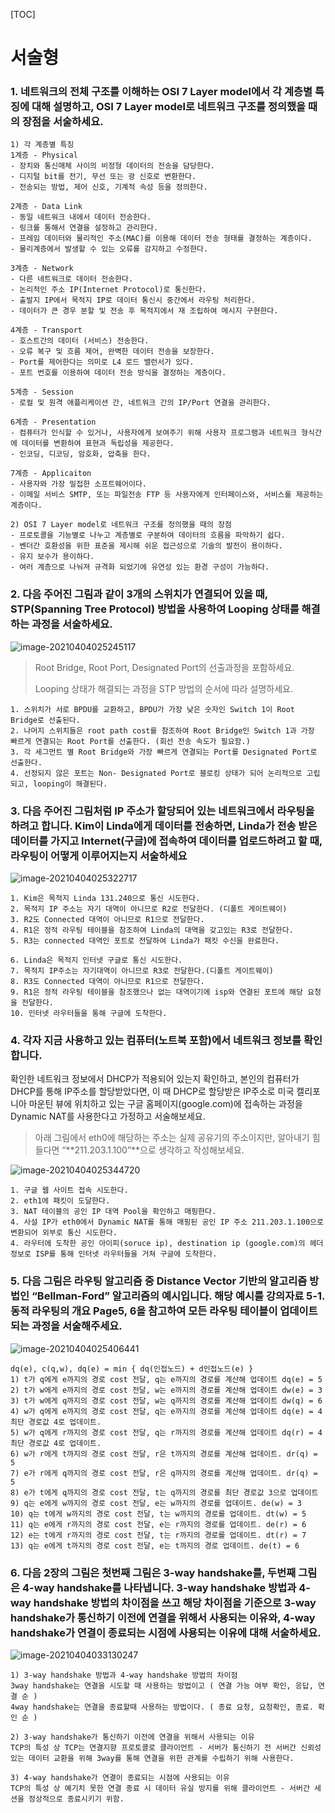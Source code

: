 [TOC]

# 서술형

### 1. 네트워크의 전체 구조를 이해하는 OSI 7 Layer model에서 각 계층별 특징에 대해 설명하고, OSI 7 Layer model로 네트워크 구조를 정의했을 때의 장점을 서술하세요.

```
1) 각 계층별 특징
1계층 - Physical
- 장치와 통신매체 사이의 비정형 데이터의 전송을 담당한다.
- 디지털 bit를 전기, 무선 또는 광 신호로 변환한다.
- 전송되는 방법, 제어 신호, 기계적 속성 등을 정의한다.

2계층 - Data Link
- 동일 네트워크 내에서 데이터 전송한다.
- 링크를 통해서 연결을 설정하고 관리한다. 
- 프레임 데이터와 물리적인 주소(MAC)를 이용해 데이터 전송 형태를 결정하는 계층이다.
- 물리계층에서 발생할 수 있는 오류를 감지하고 수정한다.

3계층 - Network
- 다른 네트워크로 데이터 전송한다. 
- 논리적인 주소 IP(Internet Protocol)로 통신한다.
- 출발지 IP에서 목적지 IP로 데이터 통신시 중간에서 라우팅 처리한다.
- 데이터가 큰 경우 분할 및 전송 후 목적지에서 재 조립하여 메시지 구현한다.

4계층 - Transport
- 호스트간의 데이터 (서비스) 전송한다.
- 오류 복구 및 흐름 제어, 완벽한 데이터 전송을 보장한다.
- Port를 제어한다는 의미로 L4 로드 밸런서가 있다.
- 포트 번호를 이용하여 데이터 전송 방식을 결정하는 계층이다.

5계층 - Session
- 로컬 및 원격 애플리케이션 간, 네트워크 간의 IP/Port 연결을 관리한다.

6계층 - Presentation
- 컴퓨터가 인식할 수 있거나, 사용자에게 보여주기 위해 사용자 프로그램과 네트워크 형식간에 데이터를 변환하여 표현과 독립성을 제공한다.
- 인코딩, 디코딩, 암호화, 압축을 한다.

7계층 - Applicaiton
- 사용자와 가장 밀접한 소프트웨어이다.
- 이메일 서비스 SMTP, 또는 파일전송 FTP 등 사용자에게 인터페이스와, 서비스를 제공하는 계층이다.

2) OSI 7 Layer model로 네트워크 구조를 정의했을 때의 장점
- 프로토콜을 기능별로 나누고 계층별로 구분하여 데이터의 흐름을 파악하기 쉽다.
- 벤더간 호환성을 위한 표준을 제시해 쉬운 접근성으로 기술의 발전이 용이하다.
- 유지 보수가 용이하다.
- 여러 계층으로 나눠져 규격화 되었기에 유연성 있는 환경 구성이 가능하다.
```





### 2. 다음 주어진 그림과 같이 3개의 스위치가 연결되어 있을 때, STP(Spanning Tree Protocol) 방법을 사용하여 Looping 상태를 해결하는 과정을 서술하세요.

![image-20210404025245117](assets/image-20210404025245117.png)

> Root Bridge, Root Port, Designated Port의 선출과정을 포함하세요.
>
> Looping 상태가 해결되는 과정을 STP 방법의 순서에 따라 설명하세요.

```
1. 스위치가 서로 BPDU를 교환하고, BPDU가 가장 낮은 숫자인 Switch 1이 Root Bridge로 선출된다.
2. 나머지 스위치들은 root path cost를 참조하여 Root Bridge인 Switch 1과 가장 빠르게 연결되는 Root Port를 선출한다. (회선 전송 속도가 필요함.)
3. 각 세그먼트 별 Root Bridge와 가장 빠르게 연결되는 Port를 Designated Port로 선출한다.
4. 선정되지 않은 포트는 Non- Designated Port로 블로킹 상태가 되어 논리적으로 고립되고, looping이 해결된다.
```



### 3. 다음 주어진 그림처럼 IP 주소가 할당되어 있는 네트워크에서 라우팅을 하려고 합니다. Kim이 Linda에게 데이터를 전송하면, Linda가 전송 받은 데이터를 가지고 Internet(구글)에 접속하여 데이터를 업로드하려고 할 때, 라우팅이 어떻게 이루어지는지 서술하세요

![image-20210404025322717](assets/image-20210404025322717.png)

```
1. Kim은 목적지 Linda 131.240으로 통신 시도한다.
2. 목적지 IP 주소는 자기 대역이 아니므로 R2로 전달한다. (디폴트 게이트웨이)
3. R2도 Connected 대역이 아니므로 R1으로 전달한다.
4. R1은 정적 라우팅 테이블을 참조하여 Linda의 대역을 갖고있는 R3로 전달한다.
5. R3는 connected 대역인 포트로 전달하여 Linda가 패킷 수신을 완료한다.

6. Linda은 목적지 인터넷 구글로 통신 시도한다.
7. 목적지 IP주소는 자기대역이 아니므로 R3로 전달한다.(디폴트 게이트웨이)
8. R3도 Connected 대역이 아니므로 R1으로 전달한다.
9. R1은 정적 라우팅 테이블을 참조했으나 없는 대역이기에 isp와 연결된 포트에 해당 요청을 전달한다.
10. 인터넷 라우터들을 통해 구글에 도착한다.
```



### 4. 각자 지금 사용하고 있는 컴퓨터(노트북 포함)에서 네트워크 정보를 확인합니다.
확인한 네트워크 정보에서 DHCP가 적용되어 있는지 확인하고, 본인의 컴퓨터가 DHCP를 통해 IP주소를 할당받았다면, 이 때 DHCP로 할당받은 IP주소로 미국 캘리포니아 마운틴 뷰에 위치하고 있는 구글 홈페이지(google.com)에 접속하는 과정을 Dynamic NAT를 사용한다고 가정하고 서술해보세요.

> 아래 그림에서 eth0에 해당하는 주소는 실제 공유기의 주소이지만, 알아내기 힘들다면 “**211.203.1.100”**으로 생각하고 작성해보세요.

![image-20210404025344720](assets/image-20210404025344720.png)

```
1. 구글 웹 사이트 접속 시도한다.
2. eth1에 패킷이 도달한다. 
3. NAT 테이블의 공인 IP 대역 Pool을 확인하고 매핑한다.
4. 사설 IP가 eth0에서 Dynamic NAT를 통해 매핑된 공인 IP 주소 211.203.1.100으로 변환되어 외부로 통신 시도한다.
4. 라우터에 도착한 공인 아이피(soruce ip), destination ip (google.com)의 헤더 정보로 ISP를 통해 인터넷 라우터들을 거쳐 구글에 도착한다.
```



### 5. 다음 그림은 라우팅 알고리즘 중 Distance Vector 기반의 알고리즘 방법인 “Bellman-Ford” 알고리즘의 예시입니다. 해당 예시를 강의자료 5-1. 동적 라우팅의 개요 Page5, 6을 참고하여 모든 라우팅 테이블이 업데이트 되는 과정을 서술해주세요.

![image-20210404025406441](assets/image-20210404025406441.png)

```
dq(e), c(q,w), dq(e) = min { dq(인접노드) + d인접노드(e) }
1) t가 q에게 e까지의 경로 cost 전달, q는 e까지의 경로를 계산해 업데이트 dq(e) = 5 
2) t가 w에게 e까지의 경로 cost 전달, w는 e까지의 경로를 계산해 업데이트 dw(e) = 3
3) t가 w에게 q까지의 경로 cost 전달, w는 q까지의 경로를 계산해 업데이트 dw(q) = 6
4) w가 q에게 e까지의 경로 cost 전달, q는 e까지의 경로를 계산해 업데이트 dq(e) = 4 최단 경로값 4로 업데이트.
5) w가 q에게 r까지의 경로 cost 전달, q는 r까지의 경로를 계산해 업데이트 dq(r) = 4 최단 경로값 4로 업데이트.
6) w가 r에게 t까지의 경로 cost 전달, r은 t까지의 경로를 계산해 업데이트. dr(q) = 5
7) e가 r에게 q까지의 경로 cost 전달, r은 q까지의 경로를 계산해 업데이트. dr(q) = 5
8) e가 t에게 q까지의 경로 cost 전달, t는 q까지의 경로를 최단 경로값 3으로 업데이트
9) q는 e에게 w까지의 경로 cost 전달, e는 w까지의 경로를 업데이트. de(w) = 3
10) q는 t에게 w까지의 경로 cost 전달, t는 w까지의 경로를 업데이트. dt(w) = 5
11) q는 e에게 r까지의 경로 cost 전달, e는 r까지의 경로를 업데이트. de(r) = 6
12) e는 t에게 r까지의 경로 cost 전달, t는 r까지의 경로를 업데이트. dt(r) = 7
13) q는 e에게 t까지의 경로 cost 전달, e는 t까지의 경로 업데이트. de(t) = 6
```



### 6. 다음 2장의 그림은 첫번째 그림은 3-way handshake를, 두번째 그림은 4-way handshake를 나타냅니다. 3-way handshake 방법과 4-way handshake 방법의 차이점을 쓰고 해당 차이점을 기준으로 3-way handshake가 통신하기 이전에 연결을 위해서 사용되는 이유와, 4-way handshake가 연결이 종료되는 시점에 사용되는 이유에 대해 서술하세요.

![image-20210404033130247](assets/image-20210404033130247.png)

```
1) 3-way handshake 방법과 4-way handshake 방법의 차이점
3way handshake는 연결을 시도할 때 사용하는 방법이고 ( 연결 가능 여부 확인, 응답, 연결 순 )
4way handshake는 연결을 종료할때 사용하는 방법이다. ( 종료 요청, 요청확인, 종료. 확인 순 )

2) 3-way handshake가 통신하기 이전에 연결을 위해서 사용되는 이유
TCP의 특성 상 TCP는 연결지향 프로토콜로 클라이언트 - 서버가 통신하기 전 서버간 신뢰성 있는 데이터 교환을 위해 3way를 통해 연결을 위한 관계를 수립하기 위해 사용한다.

3) 4-way handshake가 연결이 종료되는 시점에 사용되는 이유
TCP의 특성 상 예기치 못한 연결 종료 시 데이터 유실 방지를 위해 클라이언트 - 서버간 세션을 정상적으로 종료시키기 위함.
```























